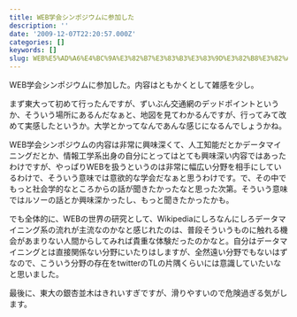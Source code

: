 ```yaml
---
title: WEB学会シンポジウムに参加した
description: ''
date: '2009-12-07T22:20:57.000Z'
categories: []
keywords: []
slug: WEB%E5%AD%A6%E4%BC%9A%E3%82%B7%E3%83%B3%E3%83%9D%E3%82%B8%E3%82%A6%E3%83%A0%E3%81%AB%E5%8F%82%E5%8A%A0%E3%81%97%E3%81%9F
---
```

WEB学会シンポジウムに参加した。内容はともかくとして雑感を少し。

まず東大って初めて行ったんですが、ずいぶん交通網のデッドポイントというか、そういう場所にあるんだなぁと、地図を見てわかるんですが、行ってみて改めて実感したというか。大学とかってなんであんな感じになるんでしょうかね。

WEB学会シンポジウムの内容は非常に興味深くて、人工知能だとかデータマイニングだとか、情報工学系出身の自分にとってはとても興味深い内容ではあったわけですが、やっぱりWEBを扱うというのは非常に幅広い分野を相手にしているわけで、そういう意味では意欲的な学会だなぁと思うわけです。で、その中でもっと社会学的なところからの話が聞きたかったなと思った次第。そういう意味ではルソーの話とか興味深かったし、もっと聞きたかったかも。

でも全体的に、WEBの世界の研究として、Wikipediaにしろなんにしろデータマイニング系の流れが主流なのかなと感じれたのは、普段そういうものに触れる機会があまりない人間からしてみれば貴重な体験だったのかなと。自分はデータマイニングとは直接関係ない分野にいたりはしますが、全然遠い分野でもないはずなので、こういう分野の存在をtwitterのTLの片隅くらいには意識していたいなと思いました。

最後に、東大の銀杏並木はきれいすぎですが、滑りやすいので危険過ぎる気がします。